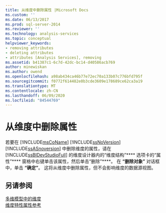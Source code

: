 ```yaml
---
title: 从维度中删除属性 |Microsoft Docs
ms.custom: ''
ms.date: 06/13/2017
ms.prod: sql-server-2014
ms.reviewer: ''
ms.technology: analysis-services
ms.topic: conceptual
helpviewer_keywords:
- removing attributes
- deleting attributes
- attributes [Analysis Services], removing
ms.assetid: b41387c1-6c7d-42dc-bc14-d40586acb769
author: minewiskan
ms.author: owend
ms.openlocfilehash: a98ab434ca46b77e72ec70a133b07c776bfd795f
ms.sourcegitcommit: f0772f614482e0b3cde3609e178689ce62ca3a19
ms.translationtype: MT
ms.contentlocale: zh-CN
ms.lasthandoff: 06/09/2020
ms.locfileid: "84544769"
---
```

# <a name="remove-an-attribute-from-a-dimension"></a>从维度中删除属性
  若要在 [!INCLUDE[msCoName](../../includes/msconame-md.md)] [!INCLUDE[ssNoVersion](../../includes/ssnoversion-md.md)] [!INCLUDE[ssASnoversion](../../includes/ssasnoversion-md.md)] 中删除维度的属性，请在 [!INCLUDE[ssBIDevStudioFull](../../includes/ssbidevstudiofull-md.md)] 的维度设计器内的“维度结构”**** 选项卡的“属性”**** 窗格中右键单击该属性，然后单击“删除”****。 在 **“删除对象”** 对话框中，单击 **“确定”**。 这将从维度中删除属性，但不会影响维度的数据源视图。  
  
## <a name="see-also"></a>另请参阅  
 [多维模型中的维度](dimensions-in-multidimensional-models.md)   
 [维度特性属性参考](dimension-attribute-properties-reference.md)  
  
  

